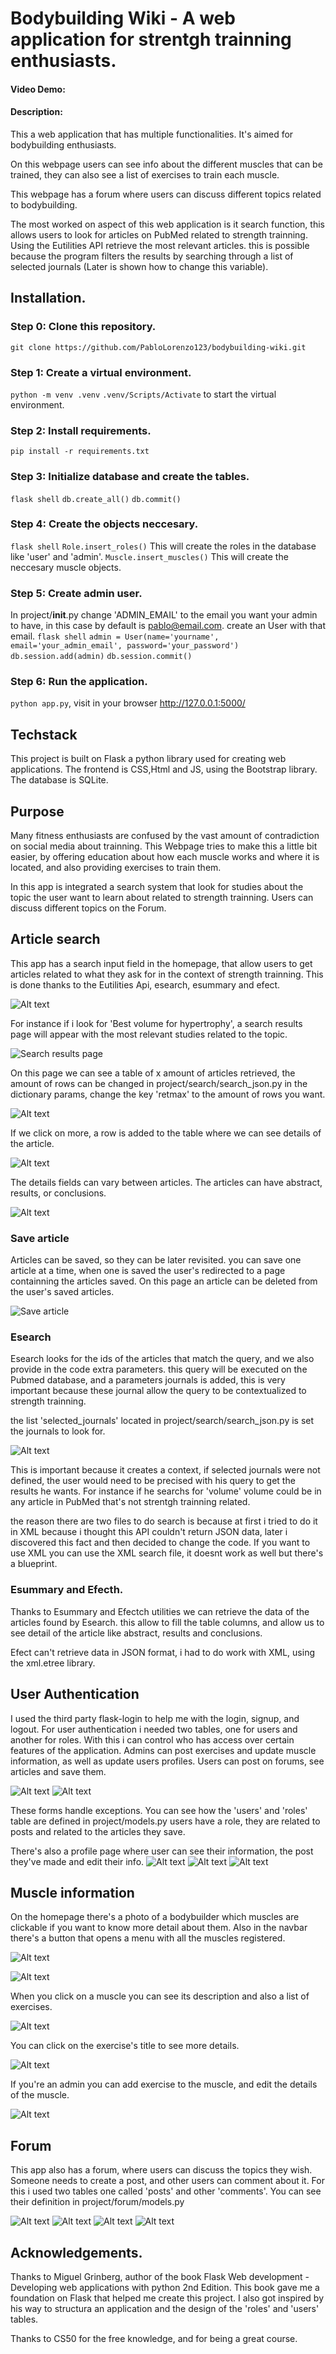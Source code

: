 # Bodybuilding Wiki - A web application for strentgh trainning enthusiasts.
#### Video Demo:  <URL HERE>
#### Description:
This a web application that has multiple functionalities. It's aimed for bodybuilding enthusiasts.

On this webpage users can see info about the different muscles that can be trained, they can also see a list of exercises to train each muscle.

This webpage has a forum where users can discuss different topics related to bodybuilding.

The most worked on aspect of this web application is it search function, this allows users to look for articles on PubMed related to strength trainning. Using the Eutilities API retrieve the most relevant articles. this is possible because the program filters the results by searching through a list of selected journals (Later is shown how to change this variable).

## Installation.

### Step 0: Clone this repository.
`git clone https://github.com/PabloLorenzo123/bodybuilding-wiki.git`

### Step 1: Create a virtual environment.
`python -m venv .venv`
`.venv/Scripts/Activate` to start the virtual environment.

### Step 2: Install requirements.
`pip install -r requirements.txt`

### Step 3: Initialize database and create the tables.
`flask shell`
`db.create_all()`
`db.commit()`

### Step 4: Create the objects neccesary.
`flask shell`
`Role.insert_roles()` This will create the roles in the database like 'user' and 'admin'.
`Muscle.insert_muscles()` This will create the neccesary muscle objects.

### Step 5: Create admin user.
In project/__init__.py change 'ADMIN_EMAIL' to the email you want your admin to have, in this case by default is pablo@email.com.
create an User with that email.
`flask shell`
`admin = User(name='yourname', email='your_admin_email', password='your_password')`
`db.session.add(admin)`
`db.session.commit()`

### Step 6: Run the application.
`python app.py`, visit in your browser http://127.0.0.1:5000/

## Techstack
This project is built on Flask a python library used for creating web applications.
The frontend is CSS,Html and JS, using the Bootstrap library.
The database is SQLite.

## Purpose
Many fitness enthusiasts are confused by the vast amount of contradiction on social media about trainning.
This Webpage tries to make this a little bit easier, by offering education about how each muscle works and where it is located, and also providing exercises to train them.

In this app is integrated a search system that look for studies about the topic the user want to learn about related to strength trainning. Users can discuss different topics on the Forum.

## Article search
This app has a search input field in the homepage, that allow users to get articles related to what they ask for in the context of strength trainning.
This is done thanks to the Eutilities Api, esearch, esummary and efect.

![Alt text](screenshots/search_bar.png)

For instance if i look for 'Best volume for hypertrophy', a search results page will appear with the most relevant studies related to the topic.

![Search results page](screenshots/search_results.gif)

On this page we can see a table of x amount of articles retrieved, the amount of rows can be changed in project/search/search_json.py in the dictionary params, change the key 'retmax' to the amount of rows you want.

![Alt text](screenshots/search_results.png)

If we click on more, a row is added to the table where we can see details of the article.

![Alt text](screenshots/search_result_detail1.png)

The details fields can vary between articles. The articles can have abstract, results, or conclusions.

![Alt text](screenshots/search_result_detail2.png)


### Save article
Articles can be saved, so they can be later revisited. you can save one article at a time, when one is saved the user's redirected to a page containning the articles saved. On this page an article can be deleted from the user's saved articles.

![Save article](screenshots/save_article.gif)


### Esearch
Esearch looks for the ids of the articles that match the query, and we also provide in the code extra parameters. this query will be executed on the Pubmed database, and a parameters journals is added, this is very important because these journal allow the query to be contextualized to strength trainning.

the list 'selected_journals' located in project/search/search_json.py is set the journals to look for.

![Alt text](screenshots/selected_journals.png)

This is important because it creates a context, if selected journals were not defined, the user would need to be precised with his query to get the results he wants. For instance if he searchs for 'volume' volume could be in any article in PubMed that's not strentgh trainning related.

the reason there are two files to do search is because at first i tried to do it in XML because i thought this API couldn't return JSON data, later i discovered this fact and then decided to change the code. If you want to use XML you can use the XML search file, it doesnt work as well but there's a blueprint.

### Esummary and Efecth.
Thanks to Esummary and Efectch utilities we can retrieve the data of the articles found by Esearch. this allow to fill the table columns, and allow us to see detail of the article like abstract, results and conclusions.

Efect can't retrieve data in JSON format, i had to do work with XML, using the xml.etree library.


## User Authentication
I used the third party flask-login to help me with the login, signup, and logout.
For user authentication i needed two tables, one for users and another for roles.
With this i can control who has access over certain features of the application.
Admins can post exercises and update muscle information, as well as update users profiles.
Users can post on forums, see articles and save them.

![Alt text](screenshots/login.png)
![Alt text](screenshots/signup.png)

These forms handle exceptions.
You can see how the 'users' and 'roles' table are defined in project/models.py
users have a role, they are related to posts and related to the articles they save.

There's also a profile page where user can see their information, the post they've made and edit their info.
![Alt text](screenshots/my_profile.png)
![Alt text](screenshots/edit_profile.png)
![Alt text](screenshots/my_profile_updated.png)

## Muscle information
On the homepage there's a photo of a bodybuilder which muscles are clickable if you want to know more detail about them.
Also in the navbar there's a button that opens a menu with all the muscles registered.

![Alt text](screenshots/home.gif)

![Alt text](screenshots/home_muscles.png)

When you click on a muscle you can see its description and also a list of exercises.

![Alt text](screenshots/chest.png)

You can click on the exercise's title to see more details.

![Alt text](screenshots/alternating%20db%20bicep%20curl.png)

If you're an admin you can add exercise to the muscle, and edit the details of the muscle.

![Alt text](screenshots/muscle_admin.png)

## Forum
This app also has a forum, where users can discuss the topics they wish. Someone needs to create a post, and other users can comment about it.
For this i used two tables one called 'posts' and other 'comments'. You can see their definition in project/forum/models.py

![Alt text](screenshots/forum.png)
![Alt text](screenshots/create_post.png)
![Alt text](screenshots/post.png)
![Alt text](screenshots/comment.png)

## Acknowledgements.
Thanks to Miguel Grinberg, author of the book Flask Web development - Developing web applications with python 2nd Edition. This book gave me a foundation on Flask that helped me create this project. I also got inspired by his way to structura an application and the design of the 'roles' and 'users' tables.

Thanks to CS50 for the free knowledge, and for being a great course.